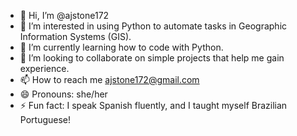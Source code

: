 - 👋 Hi, I’m @ajstone172
- 👀 I’m interested in using Python to automate tasks in Geographic Information Systems (GIS).
- 🌱 I’m currently learning how to code with Python.
- 💞️ I’m looking to collaborate on simple projects that help me gain experience.
- 📫 How to reach me ajstone172@gmail.com
- 😄 Pronouns: she/her
- ⚡ Fun fact: I speak Spanish fluently, and I taught myself Brazilian Portuguese!

<!---
ajstone172/ajstone172 is a ✨ special ✨ repository because its `README.md` (this file) appears on your GitHub profile.
You can click the Preview link to take a look at your changes.
--->
